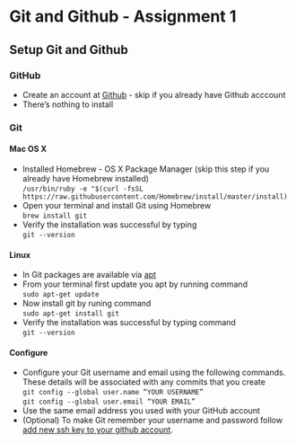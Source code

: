 # Git and Github - Assignment 1

## Setup Git and Github 

### GitHub
* Create an account at [Github](https://github.com/) - skip if you already have Github acccount
* There’s nothing to install

### Git
#### Mac OS X
* Installed Homebrew - OS X Package Manager (skip this step if you already have Homebrew installed)  <br />
`/usr/bin/ruby -e "$(curl -fsSL https://raw.githubusercontent.com/Homebrew/install/master/install)`
* Open your terminal and install Git using Homebrew <br />
  `brew install git`
* Verify the installation was successful by typing <br />
  `git --version`
#### Linux
* In Git packages are available via [apt](https://wiki.debian.org/Apt)
* From your terminal first update you apt by running command <br />
  `sudo apt-get update`
* Now install git by runing command <br />
  `sudo apt-get install git`
* Verify the installation was successful by typing command <br />
  `git --version`
#### Configure 
* Configure your Git username and email using the following commands. These details will be associated with any commits that you create <br />
`git config --global user.name “YOUR USERNAME”` <br />
`git config --global user.email “YOUR EMAIL”`
* Use the same email address you used with your GitHub account
* (Optional) To make Git remember your username and password follow [add new ssh key to your github account](https://help.github.com/articles/adding-a-new-ssh-key-to-your-github-account/). 
